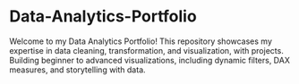 # Data-Analytics-Portfolio
Welcome to my Data Analytics Portfolio! This repository showcases my expertise in data cleaning, transformation, and visualization, with projects.  Building beginner to advanced visualizations, including dynamic filters, DAX measures, and storytelling with data.
